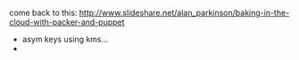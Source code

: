 come back to this: http://www.slideshare.net/alan_parkinson/baking-in-the-cloud-with-packer-and-puppet
  * asym keys using kms...
  *
  
